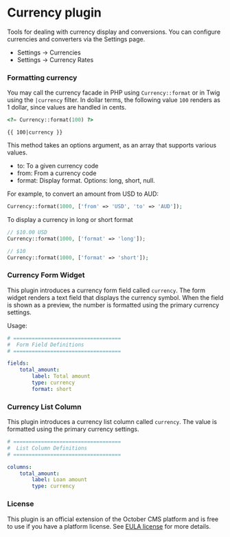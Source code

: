 # Currency plugin

Tools for dealing with currency display and conversions. You can configure currencies and converters via the Settings page.

- Settings → Currencies
- Settings → Currency Rates

### Formatting currency

You may call the currency facade in PHP using `Currency::format` or in Twig using the `|currency` filter. In dollar terms, the following value `100` renders as 1 dollar, since values are handled in cents.

```php
<?= Currency::format(100) ?>
```

```twig
{{ 100|currency }}
```

This method takes an options argument, as an array that supports various values.

- to: To a given currency code
- from: From a currency code
- format: Display format. Options: long, short, null.

For example, to convert an amount from USD to AUD:

```php
Currency::format(1000, ['from' => 'USD', 'to' => 'AUD']);
```

To display a currency in long or short format

```php
// $10.00 USD
Currency::format(1000, ['format' => 'long']);

// $10
Currency::format(1000, ['format' => 'short']);
```

### Currency Form Widget

This plugin introduces a currency form field called `currency`. The form widget renders a text field that displays the currency symbol. When the field is shown as a preview, the number is formatted using the primary currency settings.

Usage:

```yaml
# ===================================
#  Form Field Definitions
# ===================================

fields:
    total_amount:
        label: Total amount
        type: currency
        format: short
```

### Currency List Column

This plugin introduces a currency list column called `currency`. The value is formatted using the primary currency settings.

```yaml
# ===================================
#  List Column Definitions
# ===================================

columns:
    total_amount:
        label: Loan amount
        type: currency
```

### License

This plugin is an official extension of the October CMS platform and is free to use if you have a platform license. See [EULA license](LICENSE.md) for more details.
